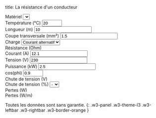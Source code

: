 title: La résistance d'un conducteur

<div class="w3-row-padding" style="padding-left: 0px;">
  <div class="w3-quarter">
    <label for="material">Matériel</label>
    <select class="w3-select w3-border w3-theme-l1" name="materials" id="materials" onChange="calcWireResistance();"></select>
  </div>
  <div class="w3-quarter">
    <label for="temperature">Température (°C)</label>
    <input class="w3-input w3-border w3-hover-theme w3-theme-l1" name="temperature" id="temperature" type="number" min="0" max="100" value="20" onChange="calcWireResistance();">
  </div>
  <div class="w3-quarter">
    <label for="wire-length">Longueur (m)</label>
    <input class="w3-input w3-border w3-hover-theme w3-theme-l1" name="wire-length" id="wire-length" type="number" min="0.01" value="10" onChange="calcWireResistance();">
  </div>
  <div class="w3-quarter">
    <label for="cross-section">Coupe transversale (mm²)</label>
    <input class="w3-input w3-border w3-hover-theme w3-theme-l1" name="cross-section" id="cross-section" type="number" min="0.1" value="1.5" onChange="calcWireResistance();">
  </div>
</div>

<div class="w3-row-padding" style="padding-left: 0px;">
  <div class="w3-quarter">
    <label for="wire-load">Charge</label>
    <select class="w3-select w3-border w3-theme-l1" name="wire-load" id="wire-load" onChange="changeLoad();">
      <option value="1">Seul conducteur</option>
      <option value="2">Courant continu</option>
      <option value="2" selected>Courant alternatif</option>
      <option value="1.732">Courant triphasé</option>
    </select>
  </div>
  <div class="w3-quarter">
    <label for="wire-resist">Résistance (Ohm)</label>
    <pre style="margin-top: 0px !important; margin-bottom: 0px !important;"><code id="wire-resist" name="wire-resist"></code></pre>
  </div>
</div>

<div class="w3-row-padding" style="padding-left: 0px;">
  <div class="w3-quarter">
    <label for="current">Courant (A)</label>
    <input class="w3-input w3-border w3-hover-theme w3-theme-l1" name="current" id="current" type="number" min="0" value="12.1" onChange="calcPower();">
  </div>
  <div class="w3-quarter">
    <label for="voltage">Tension (V)</label>
    <input class="w3-input w3-border w3-hover-theme w3-theme-l1" name="voltage" id="voltage" type="number" min="0" value="230" onChange="calcPower();">
  </div>
  <div class="w3-quarter">
    <label for="power">Puissance (kW)</label>
    <input class="w3-input w3-border w3-hover-theme w3-theme-l1" name="power" id="power" type="number" min="0" value="2.5" onChange="calcCurrent();">
  </div>
  <div class="w3-quarter" id="cosphi-input">
    <label for="cosphi">cos(phi)</label>
    <input class="w3-input w3-border w3-hover-theme w3-theme-l1" name="cosphi" id="cosphi" type="number" min="0.8" max="1" value="0.9" onChange="calcCurrent();">
  </div>
</div>

<div class="w3-row-padding" style="padding-left: 0px;">
  <div class="w3-quarter">
    <label for="wire-voltage-drop">Chute de tension (V)</label>
    <pre style="margin-top: 0px !important; margin-bottom: 0px !important;"><code id="wire-voltage-drop" name="wire-voltage-drop"></code></pre>
  </div>
  <div class="w3-quarter">
    <label for="wire-vpercent-drop">Chute de tension (%)</label>
    <select class="w3-select w3-border w3-theme-l1" name="wire-vpercent-drop" id="wire-vpercent-drop" onclick="calculateCrossSection();">
      <option value="0" disabled selected>-</option>
      <option value="1">1</option>
      <option value="2">2</option>
      <option value="3">3</option>
    </select>
  </div>
  <div class="w3-quarter">
    <label for="wire-losses">Pertes (W)</label>
    <pre style="margin-top: 0px !important; margin-bottom: 0px !important;"><code id="wire-losses" name="wire-losses"></code></pre>
  </div>
  <div class="w3-quarter">
    <label for="wire-losses-perm">Pertes (W/m)</label>
    <pre style="margin-top: 0px !important; margin-bottom: 0px !important;"><code id="wire-losses-perm" name="wire-losses-perm"></code></pre>
  </div>
</div>

Toutes les données sont sans garantie.
{: .w3-panel .w3-theme-l3 .w3-leftbar .w3-rightbar .w3-border-orange }

<script>
var materials = [
  {"name": "Cuivre", "roh20": "0.0178", "alpha": "3.9"},
  {"name": "Aluminium", "roh20": "0.0287", "alpha": "3.8"},
  {"name": "Fer", "roh20": "0.10", "alpha": "6.1"},
  {"name": "Or", "roh20": "0.022", "alpha": "3.9"}
];
var wireResistance = 1;
var roh = 1.0/56.0;

var ei_materials = document.getElementById('materials');
var ei_temperature = document.getElementById('temperature');
var ei_wire_length = document.getElementById('wire-length');
var eio_cross_section = document.getElementById('cross-section');
var ei_wire_count = document.getElementById('wire-load');
var eo_wire_resist = document.getElementById('wire-resist');
var eio_current = document.getElementById('current');
var ei_voltage = document.getElementById('voltage');
var eio_power = document.getElementById('power');
var e_cosphi_input = document.getElementById('cosphi-input');
var ei_cosphi = document.getElementById('cosphi');
var eo_wire_voltage_drop = document.getElementById('wire-voltage-drop');
var eio_vpercent_drop = document.getElementById('wire-vpercent-drop');
var eo_wire_losses = document.getElementById('wire-losses');
var eo_wire_losses_perm = document.getElementById('wire-losses-perm');

function assignMaterials() {
  let dropdown = ei_materials;
  let option;
  for (let i = 0; i < materials.length; i++) {
    option = document.createElement('option');
    option.text = materials[i].name;
    dropdown.add(option);
  }
  dropdown.selectedIndex = 0;
}

function getHash() {
  if (window.location.hash && window.location.hash.startsWith('#wire=')) {
    let values = window.location.hash.substr(6).split("/");
    ei_materials.selectedIndex = values[0];
    ei_temperature.value = values[1];
    ei_wire_length.value = values[2];
    eio_cross_section.value = values[3];
    ei_wire_count.selectedIndex = values[4];
    updateCosPhi();
    eio_current.value = values[5];
    ei_voltage.value = values[6];
    eio_power.value = values[7];
    ei_cosphi.value = values[8];
  }
}

function calcWireResistance() {
  let materialIndex = ei_materials.selectedIndex;
  let temperature = parseFloat(ei_temperature.value);
  let wire_length = parseFloat(ei_wire_length.value);
  let cross_section = parseFloat(eio_cross_section.value);
  let wire_count = parseFloat(ei_wire_count.value);
  let roh20 = materials[materialIndex].roh20;
  let alpha = materials[materialIndex].alpha;
  roh = roh20 * (1 + (alpha * (temperature - 20.0) / 1000.0));
  wireResistance = wire_count * roh * wire_length / cross_section;
  eo_wire_resist.textContent = wireResistance.toLocaleString(navigator.language, {maximumFractionDigits: 3});
  calcLosses();
}

function calcLosses() {
  let voltage = parseFloat(ei_voltage.value);
  let current = parseFloat(eio_current.value);
  let wire_length = parseFloat(ei_wire_length.value);
  let wire_vpercent_drop = eio_vpercent_drop
  let cosphi = parseFloat(ei_cosphi.value);
  
  let voltage_drop = wireResistance * current * cosphi;
  eo_wire_voltage_drop.textContent = 
    voltage_drop.toLocaleString(navigator.language, {maximumFractionDigits: 1});
  
  eio_vpercent_drop.options[0].text = 
    (voltage_drop / voltage * 100).toLocaleString(navigator.language, {maximumFractionDigits: 2});
  eio_vpercent_drop.selectedIndex = 0;
  
  eo_wire_losses.textContent = 
    (wireResistance * current * current).toLocaleString(navigator.language, {maximumFractionDigits: 0});

  eo_wire_losses_perm.textContent = 
    (wireResistance * current * current / wire_length).toLocaleString(navigator.language, {maximumFractionDigits: 0});
  
  setHash();
}

function calculateCrossSection() {
  let wire_length = parseFloat(ei_wire_length.value);
  let wire_count = parseFloat(ei_wire_count.value);
  let voltage = parseFloat(ei_voltage.value);
  let current = parseFloat(eio_current.value);
  let vpercent_drop = parseFloat(eio_vpercent_drop.value);
  if (vpercent_drop > 0) {
    eio_cross_section.value =
      (wire_count * wire_length * current * roh / vpercent_drop * 100 / voltage).toLocaleString(navigator.language, {maximumFractionDigits: 1});
  }
  calcWireResistance();
}

function updateCosPhi() {
  if (ei_wire_count.selectedIndex <= 1) { // DC
    e_cosphi_input.className += " w3-hide";
  }
  else { //AC
    e_cosphi_input.className = e_cosphi_input.className.replace(" w3-hide", "");
  }
}

function changeLoad() {
  let wire_load = ei_wire_count.selectedIndex;
  if (wire_load <= 1) { // DC
    voltage.value = 48;
    ei_cosphi.value = 1;
    ei_cosphi.disabled = true;
  }
  else if (wire_load == 2) { //AC
    voltage.value = 230;
    ei_cosphi.value = (0.9).toLocaleString(navigator.language, {maximumFractionDigits: 2});
    ei_cosphi.disabled = false;
  }
  else if (wire_load == 3) { //ThreePhase
    voltage.value = 400;
    ei_cosphi.value = (0.9).toLocaleString(navigator.language, {maximumFractionDigits: 2});
    ei_cosphi.disabled = false;
  }
  updateCosPhi();
  calcCurrent();
  calcWireResistance();
}

function calcCurrent() {
  let wire_load = ei_wire_count.selectedIndex;
  let voltage = parseFloat(ei_voltage.value);
  let cosphi = parseFloat(ei_cosphi.value);
  let power = parseFloat(eio_power.value);
  let current;
  
  if (wire_load <= 1) { // DC
    current = power * 1000.0 / voltage;
  }
  else if (wire_load == 2) { //AC
    current = power * 1000.0 / voltage / cosphi;
  }
  else if (wire_load == 3) { //ThreePhase
    current = power * 1000.0 / voltage / Math.sqrt(3) / cosphi;
  }
  eio_current.value = current.toLocaleString(navigator.language, {maximumFractionDigits: 2});
  calcLosses();
}

function calcPower() {
  let wire_load = ei_wire_count.selectedIndex;
  let voltage = parseFloat(ei_voltage.value);
  let current = parseFloat(eio_current.value);
  let cosphi = parseFloat(ei_cosphi.value);
  let power;
  
  if (wire_load <= 1) { // DC
    power = voltage * current / 1000.0;
  }
  else if (wire_load == 2) { //AC
    power = voltage * current * cosphi / 1000.0;
  }
  else if (wire_load == 3) { //ThreePhase
    power = voltage * Math.sqrt(3) * current * cosphi / 1000.0;
  }
  eio_power.value = power.toLocaleString(navigator.language, {maximumFractionDigits: 2});
  calcLosses();
}

function setHash() {
  window.location.hash = '#wire=' + ei_materials.selectedIndex 
    + '/'+ ei_temperature.value
    + '/'+ ei_wire_length.value
    + '/'+ eio_cross_section.value
    + '/'+ ei_wire_count.selectedIndex
    + '/'+ eio_current.value
    + '/'+ ei_voltage.value
    + '/'+ eio_power.value
    + '/'+ ei_cosphi.value;
}

assignMaterials();
getHash();
calcWireResistance();

</script>